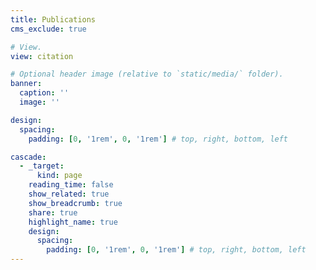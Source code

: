 ```yaml
---
title: Publications
cms_exclude: true

# View.
view: citation

# Optional header image (relative to `static/media/` folder).
banner:
  caption: ''
  image: ''

design:
  spacing:
    padding: [0, '1rem', 0, '1rem'] # top, right, bottom, left

cascade:
  - _target:
      kind: page
    reading_time: false
    show_related: true
    show_breadcrumb: true
    share: true
    highlight_name: true
    design:
      spacing:
        padding: [0, '1rem', 0, '1rem'] # top, right, bottom, left
---
```

